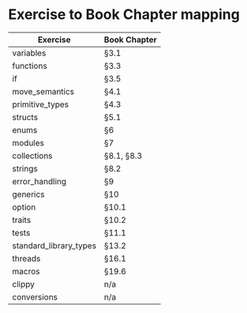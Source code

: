# Exercise to Book Chapter mapping

| Exercise               | Book Chapter  |
|------------------------|---------------|
| variables              | §3.1          |
| functions              | §3.3          |
| if                     | §3.5          |
| move_semantics         | §4.1          |
| primitive_types        | §4.3          |
| structs                | §5.1          |
| enums                  | §6            |
| modules                | §7            |
| collections            | §8.1, §8.3    |
| strings                | §8.2          |
| error_handling         | §9            |
| generics               | §10           |
| option                 | §10.1         |
| traits                 | §10.2         |
| tests                  | §11.1         |
| standard_library_types | §13.2         |
| threads                | §16.1         |
| macros                 | §19.6         |
| clippy                 | n/a           |
| conversions            | n/a           |
